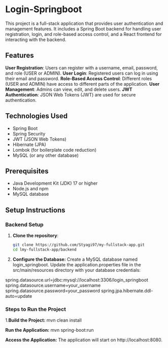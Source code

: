 # Login-Springboot
This project is a full-stack application that provides user authentication and management features. It includes a Spring Boot backend for handling user registration, login, and role-based access control, and a React frontend for interacting with the backend.

## Features

**User Registration**: Users can register with a username, email, password, and role (USER or ADMIN).
**User Login**: Registered users can log in using their email and password.
**Role-Based Access Control**: Different roles (USER and ADMIN) have access to different parts of the application.
**User Management**: Admins can view, edit, and delete users.
**JWT Authentication**: JSON Web Tokens (JWT) are used for secure authentication.


## Technologies Used
- Spring Boot
- Spring Security
- JWT (JSON Web Tokens)
- Hibernate (JPA)
- Lombok (for boilerplate code reduction)
- MySQL (or any other database)

## Prerequisites

- Java Development Kit (JDK) 17 or higher
- Node.js and npm
- MySQL database

## Setup Instructions

### Backend Setup

1. **Clone the repository**:
   ```bash
   git clone https://github.com/Styagi97/my-fullstack-app.git
   cd lmy-fullstack-app/backend

2. **Configure the Database:**
	Create a MySQL database named login_springboot. 
	Update the application.properties file in the src/main/resources directory with your database credentials:

spring.datasource.url=jdbc:mysql://localhost:3306/login_springboot
spring.datasource.username=your_username
spring.datasource.password=your_password
spring.jpa.hibernate.ddl-auto=update

### Steps to Run the Project

1.**Build the Project:** 
 mvn clean install

**Run the Application:** 
mvn spring-boot:run

**Access the Application:**
The application will start on http://localhost:8080.  